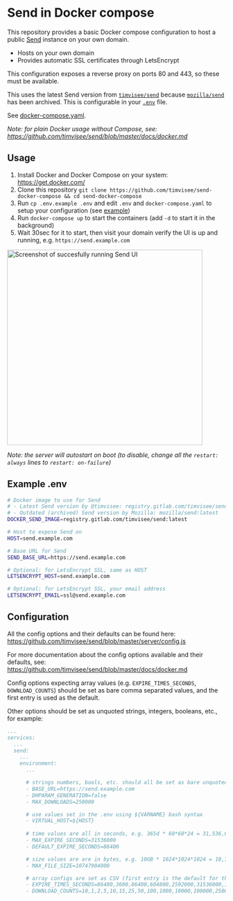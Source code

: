 # Send in Docker compose

This repository provides a basic Docker compose configuration to host a public
[Send](https://gitlab.com/timvisee/send) instance on your own domain.

- Hosts on your own domain
- Provides automatic SSL certificates through LetsEncrypt

This configuration exposes a reverse proxy on ports 80 and 443, so these must be
available.

This uses the latest Send version from
[`timvisee/send`](https://gitlab.com/timvisee/send) because
[`mozilla/send`](https://github.com/mozilla/send) has been archived.
This is configurable in your [`.env`](.env.example) file.

See [docker-compose.yaml](./docker-compose.yaml).

*Note: for plain Docker usage without Compose, see: https://github.com/timvisee/send/blob/master/docs/docker.md*

## Usage

1. Install Docker and Docker Compose on your system: https://get.docker.com/
2. Clone this repository `git clone https://github.com/timvisee/send-docker-compose && cd send-docker-compose`
3. Run `cp .env.example .env` and edit `.env` and `docker-compose.yaml` to setup your configuration (see [example](#example-env))
4. Run `docker-compose up` to start the containers (add `-d` to start it in the background)
5. Wait 30sec for it to start, then visit your domain verify the UI is up and running, e.g. `https://send.example.com`

<img src="https://i.imgur.com/eyvrWAP.png" alt="Screenshot of succesfully running Send UI" width="450px"/>

*Note: the server will autostart on boot (to disable, change all the `restart: always` lines to `restart: on-failure`)*

## Example .env

```bash
# Docker image to use for Send
# - Latest Send version by @timvisee: registry.gitlab.com/timvisee/send:latest
# - Outdated (archived) Send version by Mozilla: mozilla/send:latest
DOCKER_SEND_IMAGE=registry.gitlab.com/timvisee/send:latest

# Host to expose Send on
HOST=send.example.com

# Base URL for Send
SEND_BASE_URL=https://send.example.com

# Optional: for LetsEncrypt SSL, same as HOST
LETSENCRYPT_HOST=send.example.com

# Optional: for LetsEncrypt SSL, your email address
LETSENCRYPT_EMAIL=ssl@send.example.com
```

## Configuration

All the config options and their defaults can be found here: https://github.com/timvisee/send/blob/master/server/config.js

For more documentation about the config options available and their defaults, see: https://github.com/timvisee/send/blob/master/docs/docker.md

Config options expecting array values (e.g. `EXPIRE_TIMES_SECONDS`, `DOWNLOAD_COUNTS`) should be set as bare comma separated values, and the first entry is used as the default.

Other options should be set as unquoted strings, integers, booleans, etc., for example:
```yaml
...
services:
  ...
  send:
    ...
    environment:
      ...

      # strings numbers, bools, etc. should all be set as bare unquoted values
      - BASE_URL=https://send.example.com
      - DHPARAM_GENERATION=false
      - MAX_DOWNLOADS=250000

      # use values set in the .env using ${VARNAME} bash syntax
      - VIRTUAL_HOST=${HOST}
      
      # time values are all in seconds, e.g. 365d * 60*60*24 = 31,536,000 seconds
      - MAX_EXPIRE_SECONDS=31536000
      - DEFAULT_EXPIRE_SECONDS=86400

      # size values are are in bytes, e.g. 10GB * 1024*1024*1024 = 10,747,904,000 bytes
      - MAX_FILE_SIZE=10747904000

      # array configs are set as CSV (first entry is the default for the UI dropdown)
      - EXPIRE_TIMES_SECONDS=86400,3600,86400,604800,2592000,31536000,157680000
      - DOWNLOAD_COUNTS=10,1,2,5,10,15,25,50,100,1000,10000,100000,250000
```
